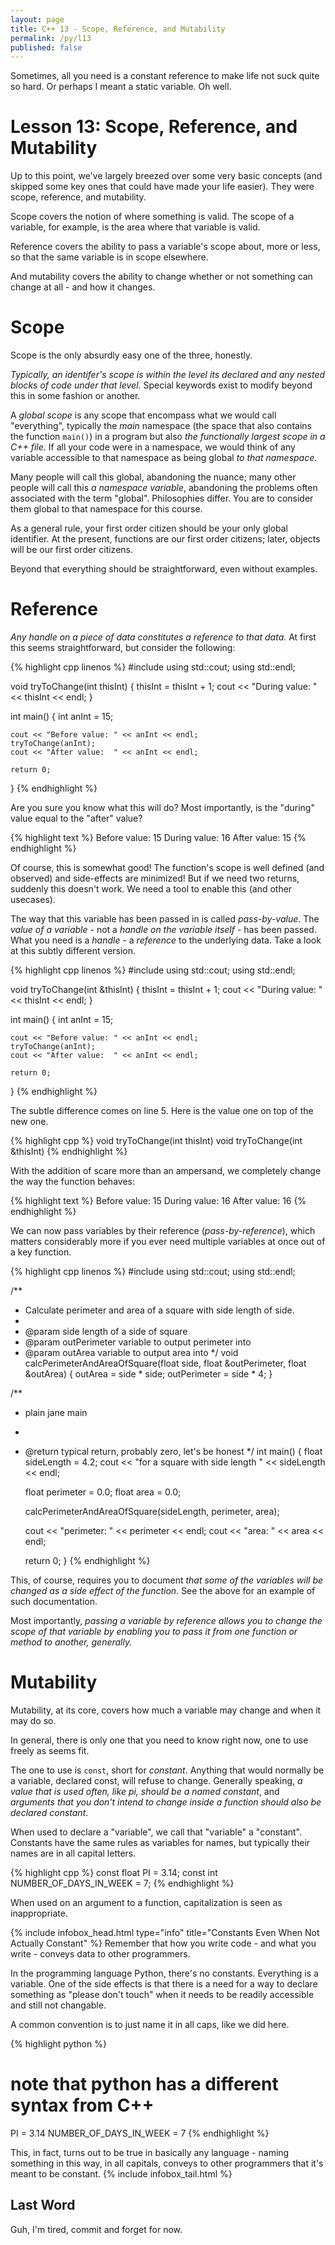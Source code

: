 ```yaml
---
layout: page
title: C++ 13 - Scope, Reference, and Mutability
permalink: /py/l13
published: false
---
```


Sometimes, all you need is a constant reference to make life not suck quite so hard. Or perhaps I meant a static variable. Oh well.

<a name="l13-srm"></a>Lesson 13: Scope, Reference, and Mutability
======================================================
Up to this point, we've largely breezed over some very basic concepts (and skipped some key ones that could have made your life easier). They were scope, reference, and mutability.

Scope covers the notion of where something is valid. The scope of a variable, for example, is the area where that variable is valid.

Reference covers the ability to pass a variable's scope about, more or less, so that the same variable is in scope elsewhere.

And mutability covers the ability to change whether or not something can change at all - and how it changes.

<a name="l13-scope"></a>Scope
=============================
Scope is the only absurdly easy one of the three, honestly.

*Typically, an identifer's scope is within the level its declared and any nested blocks of code under that level.* Special keywords exist to modify beyond this in some fashion or another.

A *global scope* is any scope that encompass what we would call "everything", typically the *main* namespace (the space that also contains the function `main()`) in a program but also *the functionally largest scope in a C++ file*. If all your code were in a namespace, we would think of any variable accessible to that namespace as being global *to that namespace*. 

Many people will call this global, abandoning the nuance; many other people will call this *a namespace variable*, abandoning the problems often associated with the term "global". Philosophies differ. You are to consider them global to that namespace for this course.

As a general rule, your first order citizen should be your only global identifier. At the present, functions are our first order citizens; later, objects will be our first order citizens.

Beyond that everything should be straightforward, even without examples.

<a name="l13-reference"></a>Reference
=====================================
*Any handle on a piece of data constitutes a reference to that data.* At first this seems straightforward, but consider the following:

{% highlight cpp linenos %}
#include <iostream>
using std::cout;
using std::endl;

void tryToChange(int thisInt)
{
    thisInt = thisInt + 1;
    cout << "During value: " << thisInt << endl;
}

int main()
{
    int anInt = 15;

    cout << "Before value: " << anInt << endl;
    tryToChange(anInt);
    cout << "After value:  " << anInt << endl;

    return 0;
}
{% endhighlight %}

Are you sure you know what this will do? Most importantly, is the "during" value equal to the "after" value?

{% highlight text %}
Before value: 15
During value: 16
After value:  15
{% endhighlight %}

Of course, this is somewhat good! The function's scope is well defined (and observed) and side-effects are minimized! But if we need two returns, suddenly this doesn't work. We need a tool to enable this (and other usecases).

The way that this variable has been passed in is called *pass-by-value*. The *value of a variable* - not a *handle on the variable itself* - has been passed. What you need is a *handle* - a *reference* to the underlying data. Take a look at this subtly different version.

{% highlight cpp linenos %}
#include <iostream>
using std::cout;
using std::endl;

void tryToChange(int &thisInt)
{
    thisInt = thisInt + 1;
    cout << "During value: " << thisInt << endl;
}

int main()
{
    int anInt = 15;

    cout << "Before value: " << anInt << endl;
    tryToChange(anInt);
    cout << "After value:  " << anInt << endl;

    return 0;
}
{% endhighlight %}

The subtle difference comes on line 5. Here is the value one on top of the new one.

{% highlight cpp %}
void tryToChange(int thisInt)
void tryToChange(int &thisInt)
{% endhighlight %}

With the addition of scare more than an ampersand, we completely change the way the function behaves:

{% highlight text %}
Before value: 15
During value: 16
After value:  16
{% endhighlight %}

We can now pass variables by their reference (*pass-by-reference*), which matters considerably more if you ever need multiple variables at once out of a key function.

{% highlight cpp linenos %}
#include <iostream>
using std::cout;
using std::endl;

/**
 * Calculate perimeter and area of a square with side length of side.
 *
 * @param side         length of a side of square
 * @param outPerimeter variable to output perimeter into
 * @param outArea      variable to output area into
 */
void calcPerimeterAndAreaOfSquare(float side, float &outPerimeter, float &outArea)
{
    outArea      = side * side;
    outPerimeter = side * 4;
}

/**
 * plain jane main
 *
 * @return typical return, probably zero, let's be honest
 */
int main()
{
    float sideLength = 4.2;
    cout << "for a square with side length " << sideLength << endl;
    
    float perimeter = 0.0;
    float area      = 0.0;

    calcPerimeterAndAreaOfSquare(sideLength, perimeter, area);

    cout << "perimeter: " << perimeter << endl;
    cout << "area: " << area << endl;

    return 0;
}
{% endhighlight %}

This, of course, requires you to document *that some of the variables will be changed as a side effect of the function*. See the above for an example of such documentation.

Most importantly, *passing a variable by reference allows you to change the scope of that variable by enabling you to pass it from one function or method to another, generally.*

<a name="l13-mutability"></a>Mutability
=======================================
Mutability, at its core, covers how much a variable may change and when it may do so.

In general, there is only one that you need to know right now, one to use freely as seems fit.

The one to use is `const`, short for *constant*. Anything that would normally be a variable, declared const, will refuse to change. Generally speaking, *a value that is used often, like pi, should be a named constant*, and *arguments that you don't intend to change inside a function should also be declared constant*.

When used to declare a "variable", we call that "variable" a "constant". Constants have the same rules as variables for names, but typically their names are in all capital letters.

{% highlight cpp %}
const float PI = 3.14;
const int NUMBER_OF_DAYS_IN_WEEK = 7;
{% endhighlight %}

When used on an argument to a function, capitalization is seen as inappropriate.

{% include infobox_head.html type="info" title="Constants Even When Not Actually Constant" %}
Remember that how you write code - and what you write - conveys data to other programmers.

In the programming language Python, there's no constants. Everything is a variable. One of the side effects is that there is a need for a way to declare something as "please don't touch" when it needs to be readily accessible and still not changable.

A common convention is to just name it in all caps, like we did here.

{% highlight python %}
# note that python has a different syntax from C++
PI = 3.14
NUMBER_OF_DAYS_IN_WEEK = 7
{% endhighlight %}

This, in fact, turns out to be true in basically any language - naming something in this way, in all capitals, conveys to other programmers that it's meant to be constant.
{% include infobox_tail.html %}

<a name="13-end"></a>Last Word
------------------------------
Guh, I'm tired, commit and forget for now.